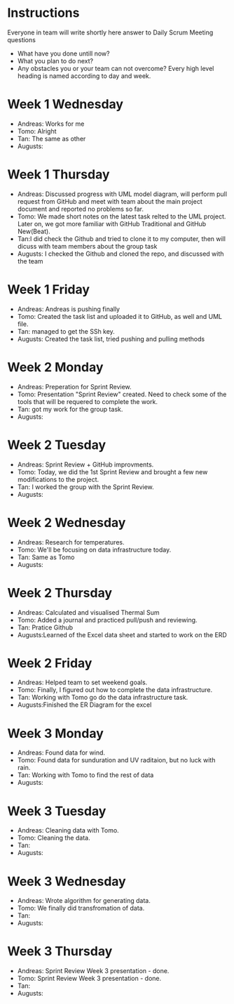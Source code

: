 # Instructions
Everyone in team will write shortly here answer to Daily Scrum Meeting questions
* What have you done untill now?
* What you plan to do next?
* Any obstacles you or your team can not overcome?
Every high level heading is named according to day and week. 

# Week 1 Wednesday
* Andreas: Works for me
* Tomo: Alright
* Tan: The same as other
* Augusts:

# Week 1 Thursday
* Andreas: Discussed progress with UML model diagram, will perform pull request from GitHub and meet with team about the main project document and reported no problems so far.
* Tomo: We made short notes on the latest task relted to the UML project. Later on, we got more familiar with GitHub Traditional and GitHub New(Beat).
* Tan:I did check the Github and tried to clone it to my computer, then will dicuss with team members about the group task
* Augusts: I checked the Github and cloned the repo, and discussed with the team

# Week 1 Friday
* Andreas: Andreas is pushing finally
* Tomo: Created the task list and uploaded it to GitHub, as well and UML file.
* Tan: managed to get the SSh key.
* Augusts: Created the task list, tried pushing and pulling methods

# Week 2 Monday
* Andreas: Preperation for Sprint Review.
* Tomo: Presentation "Sprint Review" created. Need to check some of the tools that will be requered to complete the work.
* Tan: got my work for the group task.
* Augusts:

# Week 2 Tuesday
* Andreas: Sprint Review + GitHub improvments.
* Tomo: Today, we did the 1st Sprint Review and brought a few new modifications to the project.
* Tan: I worked the group with the Sprint Review.
* Augusts:

# Week 2 Wednesday
* Andreas: Research for temperatures.
* Tomo: We'll be focusing on data infrastructure today.
* Tan: Same as Tomo
* Augusts:

# Week 2 Thursday
* Andreas: Calculated and visualised Thermal Sum
* Tomo: Added a journal and practiced pull/push and reviewing.
* Tan: Pratice Github
* Augusts:Learned of the Excel data sheet and started to work on the ERD


# Week 2 Friday
* Andreas: Helped team to set weekend goals.
* Tomo: Finally, I figured out how to complete the data infrastructure.
* Tan: Working with Tomo go do the data infrastructure task.
* Augusts:Finished the ER Diagram for the excel

# Week 3 Monday
* Andreas: Found data for wind.
* Tomo: Found data for sunduration and UV raditaion, but no luck with rain.
* Tan: Working with Tomo to find the rest of data
* Augusts:

# Week 3 Tuesday
* Andreas: Cleaning data with Tomo.
* Tomo: Cleaning the data.
* Tan:
* Augusts:

# Week 3 Wednesday
* Andreas: Wrote algorithm for generating data.
* Tomo: We finally did transfromation of data.
* Tan:
* Augusts:

# Week 3 Thursday
* Andreas: Sprint Review Week 3 presentation - done.
* Tomo: Sprint Review Week 3 presentation - done.
* Tan:
* Augusts:
